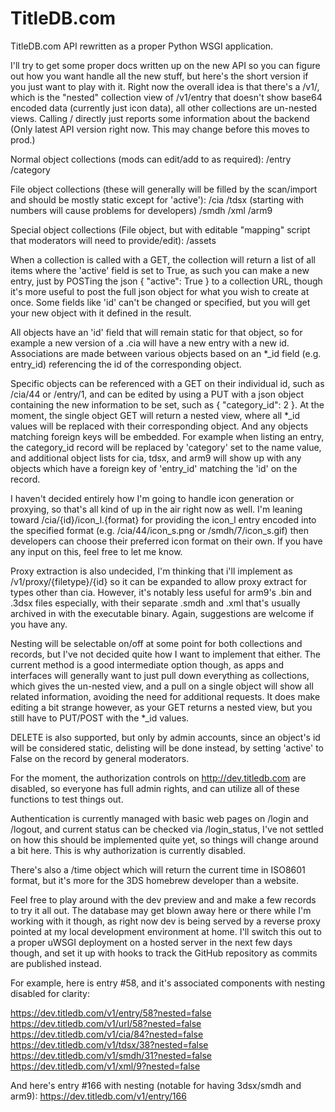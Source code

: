 # TitleDB.com

TitleDB.com API rewritten as a proper Python WSGI application.

I'll try to get some proper docs written up on the new API so you can figure out how you want handle all the new stuff, but here's the short version if you just want to play with it. Right now the overall idea is that there's a /v1/, which is the "nested" collection view of /v1/entry that doesn't show base64 encoded data (currently just icon data), all other collections are un-nested views. Calling / directly just reports some information about the backend (Only latest API version right now. This may change before this moves to prod.)

Normal object collections (mods can edit/add to as required):
/entry
/category

File object collections (these will generally will be filled by the scan/import and should be mostly static except for 'active'):
/cia
/tdsx (starting with numbers will cause problems for developers)
/smdh
/xml
/arm9

Special object collections (File object, but with editable "mapping" script that moderators will need to provide/edit):
/assets

When a collection is called with a GET, the collection will return a list of all items where the 'active' field is set to True, as such you can make a new entry, just by POSTing the json { "active": True } to a collection URL, though it's more useful to post the full json object for what you wish to create at once. Some fields like 'id' can't be changed or specified, but you will get your new object with it defined in the result.

All objects have an 'id' field that will remain static for that object, so for example a new version of a .cia will have a new entry with a new id. Associations are made between various objects based on an *_id field (e.g. entry_id) referencing the id of the corresponding object.

Specific objects can be referenced with a GET on their individual id, such as /cia/44 or /entry/1, and can be edited by using a PUT with a json object containing the new information to be set, such as { "category_id": 2 }. At the moment, the single object GET will return a nested view, where all *_id values will be replaced with their corresponding object. And any objects matching foreign keys will be embedded. For example when listing an entry, the category_id record will be replaced by 'category' set to the name value, and additional object lists for cia, tdsx, and arm9 will show up with any objects which have a foreign key of 'entry_id' matching the 'id' on the record.

I haven't decided entirely how I'm going to handle icon generation or proxying, so that's all kind of up in the air right now as well. I'm leaning toward /cia/{id}/icon_l.{format} for providing the icon_l entry encoded into the specified format (e.g. /cia/44/icon_s.png or /smdh/7/icon_s.gif) then developers can choose their preferred icon format on their own. If you have any input on this, feel free to let me know.

Proxy extraction is also undecided, I'm thinking that i'll implement as /v1/proxy/{filetype}/{id} so it can be expanded to allow proxy extract for types other than cia. However, it's notably less useful for arm9's .bin and .3dsx files especially, with their separate .smdh and .xml that's usually archived in with the executable binary. Again, suggestions are welcome if you have any.

Nesting will be selectable on/off at some point for both collections and records, but I've not decided quite how I want to implement that either. The current method is a good intermediate option though, as apps and interfaces will generally want to just pull down everything as collections, which gives the un-nested view, and a pull on a single object will show all related information, avoiding the need for additional requests. It does make editing a bit strange however, as your GET returns a nested view, but you still have to PUT/POST with the *_id values.

DELETE is also supported, but only by admin accounts, since an object's id will be considered static, delisting will be done instead, by setting 'active' to False on the record by general moderators.

For the moment, the authorization controls on http://dev.titledb.com are disabled, so everyone has full admin rights, and can utilize all of these functions to test things out. 

Authentication is currently managed with basic web pages on /login and /logout, and current status can be checked via /login_status, I've not settled on how this should be implemented quite yet, so things will change around a bit here. This is why authorization is currently disabled.

There's also a /time object which will return the current time in ISO8601 format, but it's more for the 3DS homebrew developer than a website.

Feel free to play around with the dev preview and and make a few records to try it all out. The database may get blown away here or there while I'm working with it though, as right now dev is being served by a reverse proxy pointed at my local development environment at home. I'll switch this out to a proper uWSGI deployment on a hosted server in the next few days though, and set it up with hooks to track the GitHub repository as commits are published instead.


For example, here is entry #58, and it's associated components with nesting disabled for clarity:

https://dev.titledb.com/v1/entry/58?nested=false
https://dev.titledb.com/v1/url/58?nested=false
https://dev.titledb.com/v1/cia/84?nested=false
https://dev.titledb.com/v1/tdsx/38?nested=false
https://dev.titledb.com/v1/smdh/31?nested=false
https://dev.titledb.com/v1/xml/9?nested=false

And here's entry #166 with nesting (notable for having 3dsx/smdh and arm9):
https://dev.titledb.com/v1/entry/166
